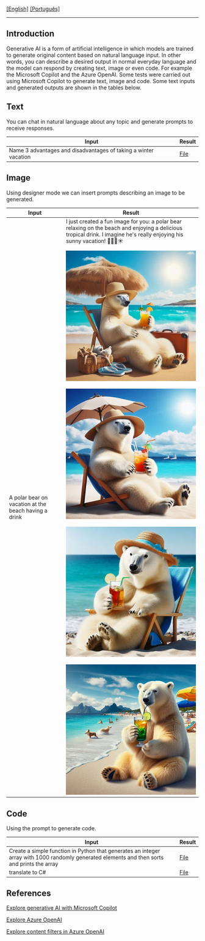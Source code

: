 [\[English\]](#Introduction) [\[Português\]](READMEP.md)
_______________________________________________________________________________________________________________________________________
## Introduction
Generative AI is a form of artificial intelligence in which models are trained to generate original content based on natural language input. In other words, you can describe a desired output in normal everyday language and the model can respond by creating text, image or even code. For example the Microsoft Copilot and the Azure OpenAI.
Some tests were carried out using Microsoft Copilot to generate text, image and code. Some text inputs and generated outputs are shown in the tables below.

## Text

You can chat in natural language about any topic and generate prompts to receive responses.

| Input                                      | Result                                | 
|---------------------------------------------|-----------------------------------------------|
|Name 3 advantages and disadvantages of taking a winter vacation | [File](Output/OutputE1.md) |

## Image

Using designer mode we can insert prompts describing an image to be generated.

| Input                                      | Result                                 | 
|---------------------------------------------|-----------------------------------------------|
| A polar bear on vacation at the beach having a drink | I just created a fun image for you: a polar bear relaxing on the beach and enjoying a delicious tropical drink. I imagine he's really enjoying his sunny vacation! 🐻‍❄️🍹☀️<br><br> ![Image](Output/Output2.jpg)<br><br> ![Image](Output/Output3.jpg)<br><br> ![Image](Output/Output4.jpg)<br><br> ![Image](Output/Output5.jpg) | 

## Code

Using the prompt to generate code.

| Input                                      | Result                                 | 
|---------------------------------------------|-----------------------------------------------|
| Create a simple function in Python that generates an integer array with 1000 randomly generated elements and then sorts and prints the array | [File](Output/OutputE6.md) |
| translate to C# | [File](Output/OutputE7.md) |

## References

[Explore generative AI with Microsoft Copilot](https://microsoftlearning.github.io/mslearn-ai-fundamentals/Instructions/Labs/12-generative-ai.html)

[Explore Azure OpenAI](https://microsoftlearning.github.io/mslearn-ai-fundamentals/Instructions/Labs/13-azure-openai.html)

[Explore content filters in Azure OpenAI](https://microsoftlearning.github.io/mslearn-ai-fundamentals/Instructions/Labs/14-azure-openai-content-filters.html)
